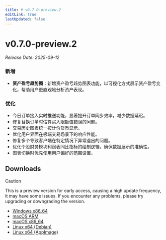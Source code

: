 ```yaml
---
title: # v0.7.0-preview.2
editLink: true
lastUpdated: false
---
```


# v0.7.0-preview.2  <Badge type="warning" text="preview" />

_Release Date: 2025-09-12_

### 新增

- **资产盈亏趋势图**：新增资产盈亏趋势图表功能，以可视化方式展示资产盈亏变化，帮助用户更直观地分析资产表现。

### 优化

- 今日订单接入实时推送功能，显著提升订单同步效率，减少数据延迟。
- 修复替换订单时估算买入限额值错误的问题。
- 交易历史图表统一按计价货币显示。
- 优化用户界面在极端交易场景下的响应性能。
- 修复多个导致客户端在特定情况下异常退出的问题。
- 优化个股财务模块利润表同比指标的绘制逻辑，确保数据展示的准确性。
- 图表切换时优先使用用户偏好的范围设置。

## Downloads


> [!CAUTION]
> This is a preview version for early access, causing a high update frequency, it may have some issues. If you encounter any problems, please try upgrading or downgrading the version.


- [Windows x86_64](https://assets.lbkrs.com/github/release/longbridge-desktop/preview/longbridge-v0.7.0-preview.2-windows-x86_64.exe)
- [macOS ARM](https://assets.lbkrs.com/github/release/longbridge-desktop/preview/longbridge-v0.7.0-preview.2-macos-aarch64.dmg)
- [macOS x86_64](https://assets.lbkrs.com/github/release/longbridge-desktop/preview/longbridge-v0.7.0-preview.2-macos-x86_64.dmg)
- [Linux x64 (Debian)](https://assets.lbkrs.com/github/release/longbridge-desktop/preview/longbridge-v0.7.0-preview.2-linux-x86_64.deb)
- [Linux x64 (AppImage)](https://assets.lbkrs.com/github/release/longbridge-desktop/preview/longbridge-v0.7.0-preview.2-linux-x86_64.AppImage)